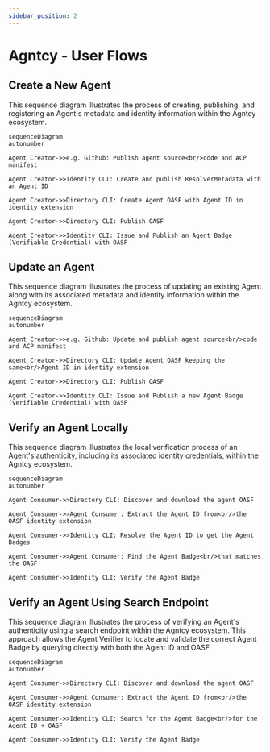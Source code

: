 ```yaml
---
sidebar_position: 2
---
```


# Agntcy - User Flows

## Create a New Agent

This sequence diagram illustrates the process of creating, publishing, and registering an Agent's metadata and identity information within the Agntcy ecosystem.

```mermaid
sequenceDiagram
autonumber

Agent Creator->>e.g. Github: Publish agent source<br/>code and ACP manifest

Agent Creator->>Identity CLI: Create and publish ResolverMetadata with an Agent ID

Agent Creator->>Directory CLI: Create Agent OASF with Agent ID in identity extension

Agent Creator->>Directory CLI: Publish OASF

Agent Creator->>Identity CLI: Issue and Publish an Agent Badge (Verifiable Credential) with OASF
```

## Update an Agent

This sequence diagram illustrates the process of updating an existing Agent along with its associated metadata and identity information within the Agntcy ecosystem.

```mermaid
sequenceDiagram
autonumber

Agent Creator->>e.g. Github: Update and publish agent source<br/>code and ACP manifest

Agent Creator->>Directory CLI: Update Agent OASF keeping the same<br/>Agent ID in identity extension

Agent Creator->>Directory CLI: Publish OASF

Agent Creator->>Identity CLI: Issue and Publish a new Agent Badge (Verifiable Credential) with OASF
```

## Verify an Agent Locally

This sequence diagram illustrates the local verification process of an Agent's authenticity, including its associated identity credentials, within the Agntcy ecosystem.

```mermaid
sequenceDiagram
autonumber

Agent Consumer->>Directory CLI: Discover and download the agent OASF

Agent Consumer->>Agent Consumer: Extract the Agent ID from<br/>the OASF identity extension

Agent Consumer->>Identity CLI: Resolve the Agent ID to get the Agent Badges

Agent Consumer->>Agent Consumer: Find the Agent Badge<br/>that matches the OASF

Agent Consumer->>Identity CLI: Verify the Agent Badge
```

## Verify an Agent Using Search Endpoint

This sequence diagram illustrates the process of verifying an Agent's authenticity using a search endpoint within the Agntcy ecosystem. This approach allows the Agent Verifier to locate and validate the correct Agent Badge by querying directly with both the Agent ID and OASF.

```mermaid
sequenceDiagram
autonumber

Agent Consumer->>Directory CLI: Discover and download the agent OASF

Agent Consumer->>Agent Consumer: Extract the Agent ID from<br/>the OASF identity extension

Agent Consumer->>Identity CLI: Search for the Agent Badge<br/>for the Agent ID + OASF

Agent Consumer->>Identity CLI: Verify the Agent Badge
```
